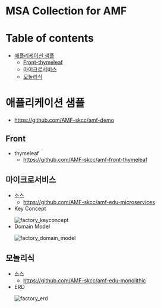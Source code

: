 # MSA Collection for AMF

# Table of contents
- [애플리케이션 샘플](#애플리케이션-샘플)
  - [Front-thymeleaf](#Front-thymeleaf)
  - [마이크로서비스](#마이크로서비스)
  - [모놀리식](#모놀리식)

# 애플리케이션 샘플
- https://github.com/AMF-skcc/amf-demo

## Front
- thymeleaf
  - https://github.com/AMF-skcc/amf-front-thymeleaf

## 마이크로서비스
- 소스
  - https://github.com/AMF-skcc/amf-edu-microservices
- Key Concept</p>
  ![factory_keyconcept](https://user-images.githubusercontent.com/62231786/113655776-687aa280-96d5-11eb-9847-e72e21c0ee8a.png)
- Domain Model</p>
  ![factory_domain_model](https://user-images.githubusercontent.com/62231786/113655774-67497580-96d5-11eb-81b5-593f7a23d18e.png)

## 모놀리식
- 소스
  - https://github.com/AMF-skcc/amf-edu-monolithic
- ERD</p>
  ![factory_erd](https://user-images.githubusercontent.com/62231786/113655775-687aa280-96d5-11eb-9439-293685fbc2a6.png)

